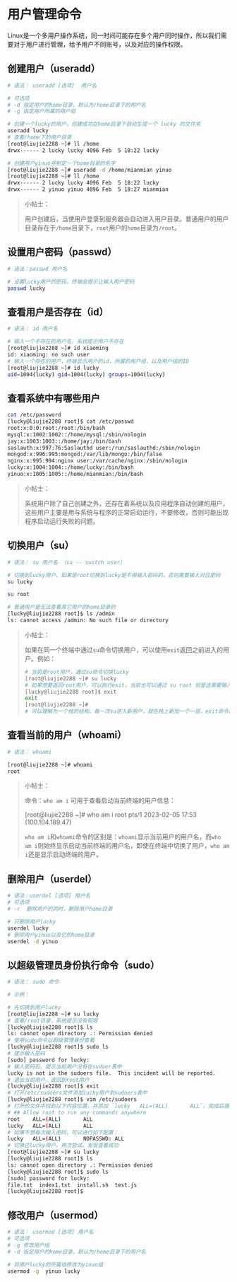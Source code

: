 # 用户管理命令

Linux是一个多用户操作系统，同一时间可能存在多个用户同时操作，所以我们需要对于用户进行管理，给予用户不同账号，以及对应的操作权限。

## 创建用户（useradd）

```bash
# 语法： useradd [选项]  用户名

# 可选项
# -d 指定用户的home目录，默认为/home目录下的用户名
# -g 指定用户所属的用户组

# 创建一个lucky的用户，创建成功在home目录下自动生成一个 lucky 的文件夹
useradd lucky
# 查看/home下的用户目录
[root@liujie2288 ~]# ll /home
drwx------ 2 lucky lucky 4096 Feb  5 18:22 lucky

# 创建用户yinuo并制定一个home目录的名字
[root@liujie2288 ~]# useradd -d /home/mianmian yinuo
[root@liujie2288 ~]# ll /home
drwx------ 2 lucky lucky 4096 Feb  5 18:22 lucky
drwx------ 2 yinuo yinuo 4096 Feb  5 18:27 mianmian
```

> 小帖士：
>
> 用户创建后，当使用户登录到服务器会自动进入用户目录。普通用户的用户目录存在于`/home`目录下，`root`用户的`home`目录为`/root`。

## 设置用户密码（passwd）

```bash
# 语法：passwd 用户名

# 设置lucky用户的密码，终端会提示让输入用户密码
passwd lucky
```

## 查看用户是否存在（id）

```bash
# 语法： id 用户名

# 输入一个不存在的用户名，系统提示用户不存在
[root@liujie2288 ~]# id xiaoming
id: xiaoming: no such user
# 输入一个存在的用户，终端显示用户的id，所属的用户组，以及用户组的ID
[root@liujie2288 ~]# id lucky
uid=1004(lucky) gid=1004(lucky) groups=1004(lucky)
```

## 查看系统中有哪些用户

```bash
cat /etc/password
[lucky@liujie2288 root]$ cat /etc/passwd
root:x:0:0:root:/root:/bin/bash
mysql:x:1002:1002::/home/mysql:/sbin/nologin
jay:x:1003:1003::/home/jay:/bin/bash
saslauth:x:997:76:Saslauthd user:/run/saslauthd:/sbin/nologin
mongod:x:996:995:mongod:/var/lib/mongo:/bin/false
nginx:x:995:994:nginx user:/var/cache/nginx:/sbin/nologin
lucky:x:1004:1004::/home/lucky:/bin/bash
yinuo:x:1005:1005::/home/mianmian:/bin/bash
```

> 小帖士：
>
> 系统用户除了自己创建之外，还存在着系统以及应用程序自动创建的用户，这些用户主要是用与系统与程序的正常启动运行，不要修改，否则可能出现程序启动运行失败的问题。

## 切换用户（su）

```bash
# 语法： su 用户名 （su -- switch user）

# 切换到lucky用户，如果是root切换到lucky是不用输入密码的，否则需要输入对应密码
su lucky

su root

# 普通用户是无法查看其它用户的home目录的
[lucky@liujie2288 root]$ ls /admin
ls: cannot access /admin: No such file or directory
```

> 小帖士：
>
> 如果在同一个终端中通过`su`命令切换用户，可以使用`exit`返回之前进入的用户。例如：
>
> ```bash
> # 当前是root用户，通过su命令切换lucky
> [root@liujie2288 ~]# su lucky
> # 如果想要返回root用户，可以执行exit，当前也可以通过 su root 但是这需要输入root用户的密码
> [lucky@liujie2288 root]$ exit
> exit
> [root@liujie2288 ~]# 
> # 可以理解为一个栈的结构，每一次su进入新用户，就在栈上新加一个一层，exit命令即退出当前层的栈
> ```

## 查看当前的用户（whoami）

```bash
# 语法： whoami

[root@liujie2288 ~]# whoami
root
```

> 小帖士：
>
> 命令：`who am i` 可用于查看启动当前终端的用户信息：
>
> [root@liujie2288 ~]# who am i
> root     pts/1        2023-02-05 17:53 (100.104.189.47)
>
> `who am i`和`whoami`命令的区别是：`whoami`显示当前用户的用户名，而`who am i`则始终显示启动当前终端的用户名，即使在终端中切换了用户，`who am i`还是显示启动终端的用户。

## 删除用户（userdel）

```bash
# 语法：userdel [选项] 用户名
# 可选项
# -r  删除用户的同时，删除用户home目录

# 只删除用户lucky
userdel lucky
# 删除用户yinuo以及它的home目录
userdel -d yinuo
```

## 以超级管理员身份执行命令（sudo）

```bash
# 语法： sudo 命令

# 示例：

# 先切换到用户lucky
[root@liujie2288 ~]# su lucky
# 查看/root目录，系统提示没有权限
[lucky@liujie2288 root]$ ls
ls: cannot open directory .: Permission denied
# 使用sudo命令以超级管理身份查看
[lucky@liujie2288 root]$ sudo ls
# 提示输入密码
[sudo] password for lucky: 
# 输入密码后，提示当前用户没有在sudoer表中
lucky is not in the sudoers file.  This incident will be reported.
# 退出当前用户，返回到root用户
[lucky@liujie2288 root]$ exit
# 打开/etc/sudoers文件添加lucky用户到sudoers表中
[lucky@liujie2288 root]$ vim /etc/sudoers
# 打开的文件中找到以下内容位置，并添加 `lucky   ALL=(ALL)       ALL`，完成后强制保存`wq!`
# ## Allow root to run any commands anywhere 
root    ALL=(ALL)       ALL
lucky   ALL=(ALL)       ALL
# 如果不想每次输入密码，可以进行如下配置：
lucky   ALL=(ALL)       NOPASSWD: ALL
# 切换还lucky用户，再次尝试，发现查看成功
[root@liujie2288 ~]# su lucky
[lucky@liujie2288 root]$ ls
ls: cannot open directory .: Permission denied
[lucky@liujie2288 root]$ sudo ls
[sudo] password for lucky: 
file.txt  index1.txt  install.sh  test.js
[lucky@liujie2288 root]$ 
```

## 修改用户（usermod）

```bash
# 语法： usermod [选项] 用户名
# 可选项
# -g 修改用户组
# -d 指定用户的home目录，默认为/home目录下的用户名

# 将用户lucky的所属组修改为yinuo组
usermod -g  yinuo lucky
```

